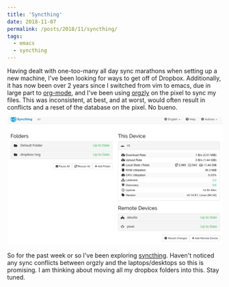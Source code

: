 ```yaml
---
title: 'Syncthing'
date: 2018-11-07
permalink: /posts/2018/11/syncthing/
tags:
  - emacs
  - syncthing
---
```


Having dealt with one-too-many all day sync marathons when setting up a new machine, I've been looking for ways to get off of Dropbox. Additionally, it has now been over 2 years since I switched from vim to emacs, due in large part to [org-mode](https://orgmode.org/), and I've been using [orgzly](http://www.orgzly.com/) on the pixel to sync my files. This was inconsistent, at best, and at worst, would often result in conflicts and a reset of the database on the pixel. No bueno.

![syncthing](/images/syncthing.png)

So for the past week or so I've been exploring [syncthing](https://syncthing.net/). Haven't noticed any sync conflicts between orgzly and the laptops/desktops so this is promising. I am thinking about moving all my dropbox folders into this. Stay tuned.
